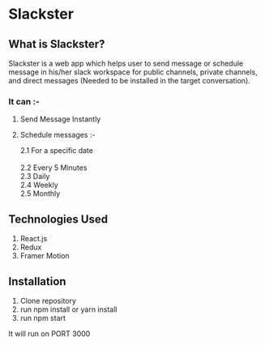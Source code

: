 # Slackster

## What is Slackster?

Slackster is a web app which helps user to
send message or schedule message in his/her slack workspace
for public channels, private channels, and direct messages
(Needed to be installed in the target conversation).

### It can :-

1. Send Message Instantly
2. Schedule messages :- <br>

   2.1 For a specific date <br>  
   2.2 Every 5 Minutes <br>
   2.3 Daily <br>
   2.4 Weekly <br>
   2.5 Monthly <br>

## Technologies Used

1. React.js
2. Redux
3. Framer Motion

## Installation

1. Clone repository
2. run npm install or yarn install
3. run npm start

It will run on PORT 3000
